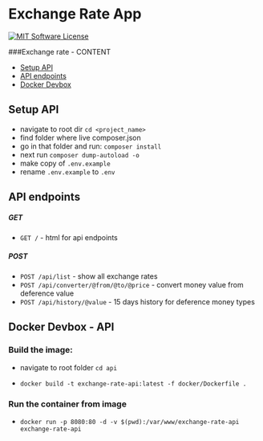 # Exchange Rate App

[![MIT Software License](https://img.shields.io/badge/license-MIT-blue.svg?style=flat-square)](LICENSE.md)


###Exchange rate - CONTENT

* [Setup API](#setup-api)
* [API endpoints](#api-endpoints)
* [Docker Devbox](#docker-devbox---api)


## Setup API
- navigate to root dir `cd <project_name>`
- find folder where live composer.json
- go in that folder and run: `composer install`
- next run `composer dump-autoload -o`
- make copy of `.env.example`
- rename `.env.example` to `.env`


## API endpoints
##### GET
- `GET /` - html for api endpoints
##### POST
- `POST /api/list` - show all exchange rates
- `POST /api/converter/@from/@to/@price` - convert money value from deference value 
- `POST /api/history/@value` - 15 days history for deference money types

## Docker Devbox - API

### Build the image:

- navigate to root folder `cd api`

- `docker build -t exchange-rate-api:latest -f docker/Dockerfile .`

### Run the container from image

- `docker run -p 8080:80 -d -v $(pwd):/var/www/exchange-rate-api exchange-rate-api`


